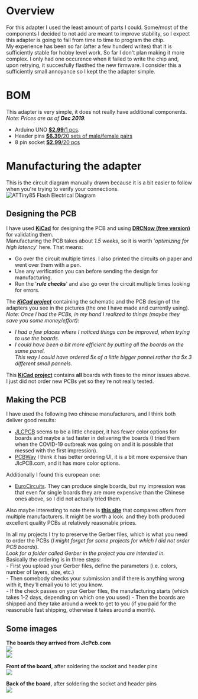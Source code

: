# Overview
For this adapter I used the least amount of parts I could. Some/most of the components I decided to not add are meant to improve stability, so I expect this adapter is going to fail from time to time to program the chip.  
My experience has been so far (after a few hunderd writes) that it is sufficiently stable for hobby level work. So far I don't plan making it more complex.
I only had one occurence when it failed to write the chip and, upon retrying, it succesfully flasthed the new firmware. I consider this a sufficiently small annoyance so I kept the the adapter simple.

# BOM
This adapter is very simple, it does not really have additional components.  
*Note: Prices are as of **Dec 2019**.*
* Arduino UNO [**$2.99**/1 pcs](https://www.banggood.com/Geekcreit-UNO-R3-ATmega328P-Development-Board-For-No-Cable-p-964163.html?rmmds=search&cur_warehouse=CN).
* Header pins [**$6.39**/20 sets of male/female pairs](https://www.ebay.com/itm/20pcs-Male-Female-Header-1x40-2-54mm-40-Pin-PCB-Through-Hole-Arduino-and-Pi/223054186518)  
* 8 pin socket  [**$2.99**/20 pcs](https://www.ebay.com/itm/20Pcs-8Pin-Dip-20-Ic-Socket-Double-In-Line-Integrated-Circuit-Solder-Type/163040422083?_trkparms=aid%3D111001%26algo%3DREC.SEED%26ao%3D1%26asc%3D20160908105057%26meid%3D204107da225f4390aaa244fe15edeac8%26pid%3D100675%26rk%3D2%26rkt%3D15%26mehot%3Dag%26sd%3D282315166074%26itm%3D163040422083%26pmt%3D0%26noa%3D1%26pg%3D2380057&_trksid=p2380057.c100675.m4236&_trkparms=pageci%3Af472dd74-4240-11ea-978e-74dbd180e3a4%7Cparentrq%3Aef2d7d2316f0ac3d5c8ad1b3fff6eed4%7Ciid%3A1&autorefresh=true)

# Manufacturing the adapter
This is the circuit diagram manually drawn because it is a bit easier to follow when you're trying to verify your connections.  
![ATTiny85 Flash Electrical Diagram](https://github.com/RazMake/ArduinoUNOMultiProgrammer/blob/master/Hardware/ATTiny85Circuit.png)  

## Designing the PCB
I have used [**KiCad**](https://kicad-pcb.org/download/windows/) for designing the PCB and using [**DRCNow (free version)**](https://www.numericalinnovations.com/pages/dfm-now-free-gerber-viewer) for validating them.  
Manufacturing the PCB takes about *1.5 weeks*, so it is worth '*optimizing for high latency*' here. That means:
* Go over the circuit multiple times. I also printed the circuits on paper and went over them with a pen.
* Use any verification you can before sending the design for manufacturing.
* Run the '***rule checks***' and also go over the circuit multiple times looking for errors.  

The [***KiCad project***](https://github.com/RazMake/KiCad/tree/master/Adapters/Adapters%20for%20programming/ATTiny85) containing the schematic and the PCB design of the adapters you see in the pictures (the one I have made and currently using).   
*Note: Once I had the PCBs, in my hand I realized to things (maybe they save you some money/effort):*
* *I had a few places where I noticed things can be improved, when trying to use the boards.*
* *I could have been a bit more efficient by putting all the boards on the same panel.  
   This way I could have ordered 5x of a little bigger pannel rather tha 5x 3 different small pannels.*  

This [**KiCad project**]() contains **all** boards with fixes to the minor issues above. I just did not order new PCBs yet so they're not really tested.

## Making the PCB
I have used the following two chinese manufacturers, and I think both deliver good results:
* [JLCPCB](https://jlcpcb.com/quote#/?orderType=1&stencilWidth=100&stencilLength=100&stencilCounts=5&stencilLayer=2&stencilPly=1.6&steelmeshSellingPriceRecordNum=A8256537-5522-491C-965C-646F5842AEC9&purchaseNumber=) seems to be a little cheaper,
  it has fewer color options for boards and maybe a tad faster in delivering the boards (I tried them when the COVID-19 outbreak was going on and it is possible that messed with the first impression).  
* [PCBWay](https://www.pcbway.com/orderonline.aspx) I think it has better ordering UI, it is a bit more expensive than JlcPCB.com, and it has more color options.  

Additionally I found this european one:
* [EuroCircuits](https://www.eurocircuits.com/). They can produce single boards, but my impression was that even for single boards they are more expensive than the Chinese ones above, so I did not actually tried them.  

Also maybe interesting to note there is [**this site**](https://pcbshopper.com/) that compares offers from multiple manufacturers. It might be worth a look.
and they both produced excellent quality PCBs at relatively reasonable prices. 

In all my projects I try to preserve the Gerber files, which is what you need to order the PCBs (*I might forget for some projects for which I did not order PCB boards*).  
*Look for a folder called Gerber in the project you are intersted in.*  
Basically the ordering is in three steps:  
	- First you upload your Gerber files, define the parameters (i.e. colors, number of layers, size, etc.)  
	- Then somebody checks your submission and if there is anything wrong with it, they'll email you to let you know.  
	- If the check passes on your Gerber files, the manufacturing starts (which takes 1-2  days, depending on which one you used)
	- Then the boards are shipped and they take around a week to get to you (if you paid for the reasonable fast shipping, otherwise it takes around a month).  

## Some images
**The boards  they arrived from JlcPcb.com**  
![](https://github.com/RazMake/ArduinoUNOMultiProgrammer/blob/master/Photos/AllPCBs_Front.jpg)  
![](https://github.com/RazMake/ArduinoUNOMultiProgrammer/blob/master/Photos/AllPCBs_Back.jpg)  

**Front of the board**, after soldering the socket and header pins  
![](https://github.com/RazMake/ArduinoUNOMultiProgrammer/blob/master/Photos/ATTinyFlashingAdapter_Front.jpg)  

**Back of the board**, after soldering the socket and header pins  
![](https://github.com/RazMake/ArduinoUNOMultiProgrammer/blob/master/Photos/ATTinyFlashingAdapter_Back.jpg)  
